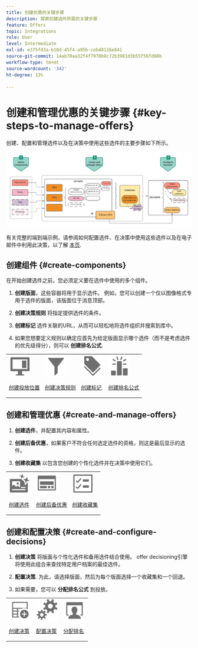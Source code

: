 ```yaml
---
title: 创建优惠的关键步骤
description: 探索创建选件所需的关键步骤
feature: Offers
topic: Integrations
role: User
level: Intermediate
exl-id: e375fd3a-b10d-45f4-a95b-ceb48116e841
source-git-commit: 14ab70aa32f4f7978b8c72b3981d3b55f56fd08b
workflow-type: tm+mt
source-wordcount: '342'
ht-degree: 13%

---
```


# 创建和管理优惠的关键步骤 {#key-steps-to-manage-offers}

创建、配置和管理选件以及在决策中使用这些选件的主要步骤如下所示。

![](../assets/offer-create-manage-process.png)

有关完整的端到端示例，请参阅如何配置选件、在决策中使用这些选件以及在电子邮件中利用此决策，以了解 [本页](../offers-e2e.md).

## 创建组件 {#create-components}

在开始创建选件之前，您必须定义要在选件中使用的多个组件。

1. **创建版面**，这些容器将用于显示选件。 例如，您可以创建一个仅以图像格式专用于选件的版面，该版面位于消息顶部。

1. **创建决策规则** 将指定提供选件的条件。

1. **创建标记** 选件关联的URL，从而可以轻松地将选件组织并搜索到库中。

1. 如果您想要定义规则以确定应首先为给定版面显示哪个选件（而不是考虑选件的优先级得分），则可以 **创建排名公式**.

<table>
<tr>
<td><img src="../../assets/do-not-localize/icon-placement.svg" width="60px"><p><a href="../offer-library/creating-placements.md">创建投放位置</a></p></td>
<td><img src="../../assets/do-not-localize/icon-rules.svg" width="60px"><p><a href="../offer-library/creating-decision-rules.md">创建决策规则</a></p></td>
<td><img src="../../assets/do-not-localize/icon-tags.svg" width="60px"><p><a href="../offer-library/creating-tags.md">创建标记</a></p></td>
<td><img src="../../assets/do-not-localize/icon-ranking.svg" width="60px"><p><a href="../offer-library/create-ranking-formulas.md">创建排名公式</a></p></td>
</table>

## 创建和管理优惠 {#create-and-manage-offers}

1. **创建选件**，并配置其内容和属性。

1. **创建后备优惠**，如果客户不符合任何选定选件的资格，则这是最后显示的选件。

1. **创建收藏集** 以包含您创建的个性化选件并在决策中使用它们。

<table>
<tr>
<td><img src="../../assets/do-not-localize/icon-offer.svg" width="60px"><p><a href="../offer-library/creating-personalized-offers.md">创建选件</a></p></td>
<td><img src="../../assets/do-not-localize/icon-fallback.svg" width="60px"><p><a href="../offer-library/creating-fallback-offers.md">创建后备优惠</a></p></td>
<td><img src="../../assets/do-not-localize/icon-collection.svg" width="60px"><p><a href="../offer-library/creating-collections.md">创建收藏集</a></p></td></tr>
</table>

## 创建和配置决策 {#create-and-configure-decisions}

1. **创建决策** 将版面与个性化选件和备用选件结合使用。 offer decisioning引擎将使用此组合来查找特定用户档案的最佳选件。

1. **配置决策**. 为此，请选择版面，然后为每个版面选择一个收藏集和一个回退。

1. 如果需要，您可以 **分配排名公式** 到投放。

<table>
<tr>
<td><img src="../../assets/do-not-localize/icon-decision.svg" width="60px"><p><a href="../offer-activities/create-offer-activities.md">创建决策</a></p></td>
<td><img src="../../assets/do-not-localize/icon-configure-decision.svg" width="60px"><p><a href="../offer-activities/create-offer-activities.md#add-offers">配置决策</a></p></td>
<td><img src="../../assets/do-not-localize/icon-assign-ranking.svg" width="60px"><p><a href="../offer-activities/configure-offer-selection.md#assign-ranking-formula">分配排名</a></p></td>
</tr>
</table>
